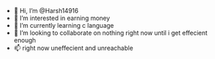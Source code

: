 - 👋 Hi, I’m @Harsh14916
- 👀 I’m interested in earning money
- 🌱 I’m currently learning c language
- 💞️ I’m looking to collaborate on nothing right now until i get effecient enough
- 📫 right now uneffecient and unreachable

<!---
Harsh14916/Harsh14916 is a ✨ special ✨ repository because its `README.md` (this file) appears on your GitHub profile.
You can click the Preview link to take a look at your changes.
--->
